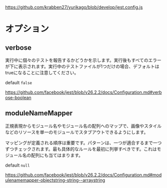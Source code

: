 https://github.com/krabben27/yurikago/blob/develop/jest.config.js

# オプション

## verbose

実行中に個々のテストを報告するかどうかを示します。実行後もすべてのエラーが下に表示されます。実行中のテストファイルが1つだけの場合、デフォルトはtrueになることに注意してください。

default `false`

https://github.com/facebook/jest/blob/v26.2.2/docs/Configuration.md#verbose-boolean

## moduleNameMapper

正規表現からモジュール名やモジュール名の配列へのマップで、画像やスタイルなどのリソースを単一のモジュールでスタブアウトできるようにします。

マッピングが定義される順序は重要です。パターンは、一つが適合するまで一つずつチェックされます。最も具体的なルールを最初に列挙すべきです。これはモジュール名の配列にも当てはまります。

default `null`

https://github.com/facebook/jest/blob/v26.2.2/docs/Configuration.md#modulenamemapper-objectstring-string--arraystring
